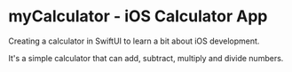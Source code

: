 # myCalculator - iOS Calculator App
Creating a calculator in SwiftUI to learn a bit about iOS development.

It's a simple calculator that can add, subtract, multiply and divide numbers. 
